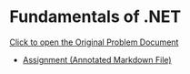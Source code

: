 # Fundamentals of .NET

[Click to open the Original Problem Document](https://docs.google.com/document/d/1UmyLsFUrneaCdDvbStzNVrCAP4bDXb_q_xPstA4u6Iw/edit)

- [Assignment (Annotated Markdown File)](./Assignment.md)